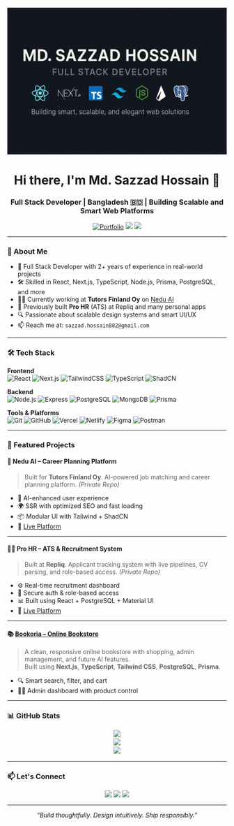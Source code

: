 <p align="center">
  <img src="https://raw.githubusercontent.com/Sazz07/Sazz07/main/banner.png" alt="Banner" />
</p>

<h1 align="center">Hi there, I'm Md. Sazzad Hossain 👋</h1>
<h3 align="center">Full Stack Developer | Bangladesh 🇧🇩 | Building Scalable and Smart Web Platforms</h3>

<p align="center">
  <a href="https://sazzad.vercel.app" target="_blank"><img src="https://img.shields.io/badge/Portfolio-%23000000?style=for-the-badge&logo=vercel&logoColor=white" alt="Portfolio" /></a>
  <a href="mailto:sazzad.hossain882@gmail.com"><img src="https://img.shields.io/badge/Email-D14836?style=for-the-badge&logo=gmail&logoColor=white" /></a>
  <a href="https://www.linkedin.com/in/md-sazzad-hossain-sazz" target="_blank"><img src="https://img.shields.io/badge/LinkedIn-0077B5?style=for-the-badge&logo=linkedin&logoColor=white" /></a>
</p>

---

### 🚀 About Me

- 🧠 Full Stack Developer with 2+ years of experience in real-world projects
- 🛠️ Skilled in React, Next.js, TypeScript, Node.js, Prisma, PostgreSQL, and more
- 👨‍💻 Currently working at **Tutors Finland Oy** on [Nedu AI](https://sp.nedu.solutions/)
- 💼 Previously built **Pro HR** (ATS) at Repliq and many personal apps
- 🔍 Passionate about scalable design systems and smart UI/UX
- 📫 Reach me at: `sazzad.hossain882@gmail.com`

---

### 🛠️ Tech Stack

**Frontend**  
![React](https://img.shields.io/badge/-React-61DAFB?style=flat&logo=react&logoColor=black)
![Next.js](https://img.shields.io/badge/-Next.js-black?style=flat&logo=next.js)
![TailwindCSS](https://img.shields.io/badge/-TailwindCSS-06B6D4?style=flat&logo=tailwindcss&logoColor=white)
![TypeScript](https://img.shields.io/badge/-TypeScript-3178C6?style=flat&logo=typescript&logoColor=white)
![ShadCN](https://img.shields.io/badge/-ShadCN-%23000000?style=flat)

**Backend**  
![Node.js](https://img.shields.io/badge/-Node.js-339933?style=flat&logo=node.js&logoColor=white)
![Express](https://img.shields.io/badge/-Express.js-404D59?style=flat&logo=express&logoColor=white)
![PostgreSQL](https://img.shields.io/badge/-PostgreSQL-336791?style=flat&logo=postgresql&logoColor=white)
![MongoDB](https://img.shields.io/badge/-MongoDB-47A248?style=flat&logo=mongodb&logoColor=white)
![Prisma](https://img.shields.io/badge/-Prisma-2D3748?style=flat&logo=prisma&logoColor=white)

**Tools & Platforms**  
![Git](https://img.shields.io/badge/-Git-F05032?style=flat&logo=git&logoColor=white)
![GitHub](https://img.shields.io/badge/-GitHub-181717?style=flat&logo=github)
![Vercel](https://img.shields.io/badge/-Vercel-000000?style=flat&logo=vercel)
![Netlify](https://img.shields.io/badge/-Netlify-00C7B7?style=flat&logo=netlify&logoColor=white)
![Figma](https://img.shields.io/badge/-Figma-F24E1E?style=flat&logo=figma&logoColor=white)
![Postman](https://img.shields.io/badge/-Postman-FF6C37?style=flat&logo=postman&logoColor=white)

---

### 📌 Featured Projects

#### 💼 Nedu AI – Career Planning Platform

> Built for **Tutors Finland Oy**. AI-powered job matching and career planning platform. _(Private Repo)_

- 🧠 AI-enhanced user experience
- 🌍 SSR with optimized SEO and fast loading
- 📦 Modular UI with Tailwind + ShadCN
- 🔗 [Live Platform](https://sp.nedu.solutions/)

---

#### 🧑‍💻 Pro HR – ATS & Recruitment System

> Built at **Repliq**. Applicant tracking system with live pipelines, CV parsing, and role-based access. _(Private Repo)_

- ⚙️ Real-time recruitment dashboard
- 🔐 Secure auth & role-based access
- 📊 Built using React + PostgreSQL + Material UI
- 🔗 [Live Platform](https://staging.prohr.io/)

---

#### 📚 [Bookoria – Online Bookstore](https://sazzad.vercel.app/projects/bookoria)

> A clean, responsive online bookstore with shopping, admin management, and future AI features.  
> Built using **Next.js**, **TypeScript**, **Tailwind CSS**, **PostgreSQL**, **Prisma**.

- 🔍 Smart search, filter, and cart
- 🧑‍💼 Admin dashboard with product control

---

### 📊 GitHub Stats

<p align="center">
  <img src="https://github-readme-streak-stats.herokuapp.com/?user=Sazz07&theme=tokyonight" />
  <br />
  <img src="https://github-readme-stats.vercel.app/api?username=Sazz07&show_icons=true&theme=tokyonight&hide_border=true" />
  <br />
  <img src="https://github-readme-stats.vercel.app/api/top-langs/?username=Sazz07&layout=compact&theme=tokyonight" />
</p>

---

### 📫 Let's Connect

<p align="center">
  <a href="mailto:sazzad.hossain882@gmail.com"><img src="https://img.shields.io/badge/Gmail-D14836?style=for-the-badge&logo=gmail&logoColor=white" /></a>
  <a href="https://www.linkedin.com/in/md-sazzad-hossain-996b84347/" target="_blank"><img src="https://img.shields.io/badge/LinkedIn-blue?style=for-the-badge&logo=linkedin&logoColor=white" /></a>
  <a href="https://sazzad.vercel.app" target="_blank"><img src="https://img.shields.io/badge/Portfolio-%23000000?style=for-the-badge&logo=vercel&logoColor=white" /></a>
</p>

---

<p align="center"><i>“Build thoughtfully. Design intuitively. Ship responsibly.”</i></p>
